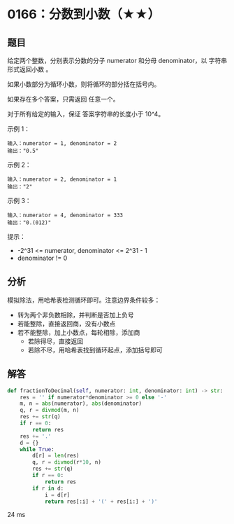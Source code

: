 # 0166：分数到小数（★★）


## 题目

给定两个整数，分别表示分数的分子 numerator 和分母 denominator，以 字符串形式返回小数 。

如果小数部分为循环小数，则将循环的部分括在括号内。

如果存在多个答案，只需返回 任意一个。

对于所有给定的输入，保证 答案字符串的长度小于 10^4。

示例 1：

	输入：numerator = 1, denominator = 2
	输出："0.5"

示例 2：

	输入：numerator = 2, denominator = 1
	输出："2"

示例 3：

	输入：numerator = 4, denominator = 333
	输出："0.(012)"

提示：
- -2^31 <= numerator, denominator <= 2^31 - 1
- denominator != 0



## 分析

模拟除法，用哈希表检测循环即可。注意边界条件较多：
- 转为两个非负数相除，并判断是否加上负号
- 若能整除，直接返回商，没有小数点
- 若不能整除，加上小数点，每轮相除，添加商
	- 若除得尽，直接返回
	- 若除不尽，用哈希表找到循环起点，添加括号即可
 
## 解答

```python
def fractionToDecimal(self, numerator: int, denominator: int) -> str:
    res = '' if numerator*denominator >= 0 else '-'
    m, n = abs(numerator), abs(denominator)
    q, r = divmod(m, n)
    res += str(q)
    if r == 0:
        return res
    res += '.'
    d = {}
    while True:
        d[r] = len(res)
        q, r = divmod(r*10, n)
        res += str(q)
        if r == 0:
            return res
        if r in d:
            i = d[r]
            return res[:i] + '(' + res[i:] + ')'
```
24 ms



